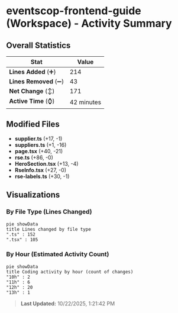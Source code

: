 # eventscop-frontend-guide (Workspace) - Activity Summary 

## Overall Statistics

| Stat                   | Value                                                             |
| ---------------------- | ----------------------------------------------------------------- |
| **Lines Added** (➕)   | 214                                          |
| **Lines Removed** (➖) | 43                                        |
| **Net Change** (↕)    | 171                |
| **Active Time** (⌚)   | 42 minutes |


## Modified Files
- **supplier.ts** (+17, -1)
- **suppliers.ts** (+1, -16)
- **page.tsx** (+40, -21)
- **rse.ts** (+86, -0)
- **HeroSection.tsx** (+13, -4)
- **RseInfo.tsx** (+27, -0)
- **rse-labels.ts** (+30, -1)

## Visualizations

### By File Type (Lines Changed)

```mermaid
pie showData
title Lines changed by file type
".ts" : 152
".tsx" : 105
```

### By Hour (Estimated Activity Count)

```mermaid
pie showData
title Coding activity by hour (count of changes)
"10h" : 2
"11h" : 6
"12h" : 20
"13h" : 1
```


> **Last Updated:** 10/22/2025, 1:21:42 PM